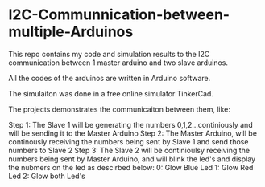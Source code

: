# I2C-Communnication-between-multiple-Arduinos
This repo contains my code and simulation results to the I2C communication between 1 master arduino and two slave arduinos.

All the codes of the arduinos are written in Arduino software.

The simulaiton was done in a free online simulator TinkerCad.

The projects demonstrates the communicaiton between them, like:

Step 1: The Slave 1 will be generating the numbers 0,1,2...continiously and will be sending it to the Master Arduino
Step 2: The Master Arduino, will be continously receiving the numbers being sent by Slave 1 and send those numbers to Slave 2
Step 3: The Slave 2 will be continioulsy receiving the numbers being sent by Master Arduino, and will blink the led's and display the nubmers on the led as descirbed below:
0: Glow Blue Led
1: Glow Red Led
2: Glow both Led's
